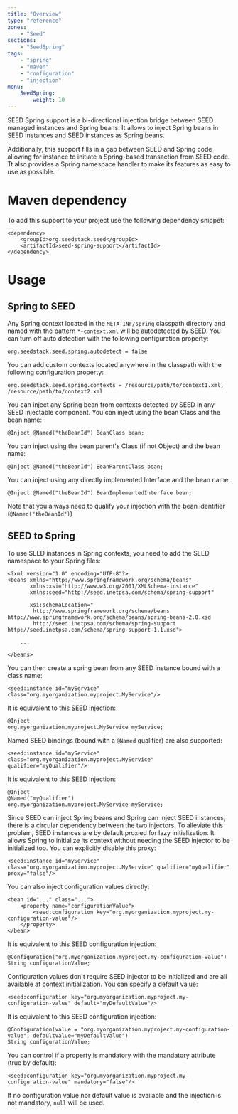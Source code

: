 ```yaml
---
title: "Overview"
type: "reference"
zones:
    - "Seed"
sections:
    - "SeedSpring"
tags:
    - "spring"
    - "maven"
    - "configuration"
    - "injection"
menu:
    SeedSpring:
        weight: 10
---
```


SEED Spring support is a bi-directional injection bridge between SEED managed instances and Spring beans. It allows to
inject Spring beans in SEED instances and SEED instances as Spring beans.

Additionally, this support fills in a gap between SEED and Spring code allowing for instance to initiate a Spring-based 
transaction from SEED code. Tt also provides a Spring namespace handler to make its features as easy to use as possible.

# Maven dependency

To add this support to your project use the following dependency snippet:

    <dependency>
        <groupId>org.seedstack.seed</groupId>
        <artifactId>seed-spring-support</artifactId>
    </dependency>

# Usage

## Spring to SEED

Any Spring context located in the `META-INF/spring` classpath directory and named with the pattern `*-context.xml` will
be autodetected by SEED. You can turn off auto detection with the following configuration property:
 
    org.seedstack.seed.spring.autodetect = false
    
You can add custom contexts located anywhere in the classpath with the following configuration property:
    
    org.seedstack.seed.spring.contexts = /resource/path/to/context1.xml, /resource/path/to/context2.xml

You can inject any Spring bean from contexts detected by SEED in any SEED injectable component. You can inject using the 
bean Class and the bean name: 

    @Inject @Named("theBeanId") BeanClass bean;

You can inject using the bean parent's Class (if not Object) and the bean name: 
    
    @Inject @Named("theBeanId") BeanParentClass bean;
    
You can inject using any directly implemented Interface and the bean name: 
    
    @Inject @Named("theBeanId") BeanImplementedInterface bean;

Note that you always need to qualify your injection with the bean identifier (`@Named("theBeanId")`)

## SEED to Spring 

To use SEED instances in Spring contexts, you need to add the SEED namespace to your Spring files:

    <?xml version="1.0" encoding="UTF-8"?>
    <beans xmlns="http://www.springframework.org/schema/beans" 
           xmlns:xsi="http://www.w3.org/2001/XMLSchema-instance"
           xmlns:seed="http://seed.inetpsa.com/schema/spring-support"
           
           xsi:schemaLocation="
            http://www.springframework.org/schema/beans http://www.springframework.org/schema/beans/spring-beans-2.0.xsd
            http://seed.inetpsa.com/schema/spring-support http://seed.inetpsa.com/schema/spring-support-1.1.xsd">
    
        ...
        
    </beans>


You can then create a spring bean from any SEED instance bound with a class name:

    <seed:instance id="myService" class="org.myorganization.myproject.MyService"/>
    
It is equivalent to this SEED injection:

    @Inject
    org.myorganization.myproject.MyService myService;
    
Named SEED bindings (bound with a `@Named` qualifier) are also supported:

    <seed:instance id="myService" class="org.myorganization.myproject.MyService" qualifier="myQualifier"/>

It is equivalent to this SEED injection:

    @Inject
    @Named("myQualifier")
    org.myorganization.myproject.MyService myService;
    
Since SEED can inject Spring beans and Spring can inject SEED instances, there is a circular dependency between the two
injectors. To alleviate this problem, SEED instances are by default proxied for lazy initialization. It allows Spring to 
initialize its context without needing the SEED injector to be initialized too. You can explicitly disable this proxy:

    <seed:instance id="myService" class="org.myorganization.myproject.MyService" qualifier="myQualifier" proxy="false"/>

You can also inject configuration values directly:

    <bean id="..." class="...">
        <property name="configurationValue">
            <seed:configuration key="org.myorganization.myproject.my-configuration-value"/>
        </property>
    </bean>
    
It is equivalent to this SEED configuration injection:

    @Configuration("org.myorganization.myproject.my-configuration-value")
    String configurationValue;
    
Configuration values don't require SEED injector to be initialized and are all available at context initialization. You 
can specify a default value:

    <seed:configuration key="org.myorganization.myproject.my-configuration-value" default="myDefaultValue"/>
            
It is equivalent to this SEED configuration injection:

    @Configuration(value = "org.myorganization.myproject.my-configuration-value", defaultValue="myDefaultValue")
    String configurationValue;
    
You can control if a property is mandatory with the mandatory attribute (true by default):
    
    <seed:configuration key="org.myorganization.myproject.my-configuration-value" mandatory="false"/>
    
If no configuration value nor default value is available and the injection is not mandatory, `null` will be used. 
    